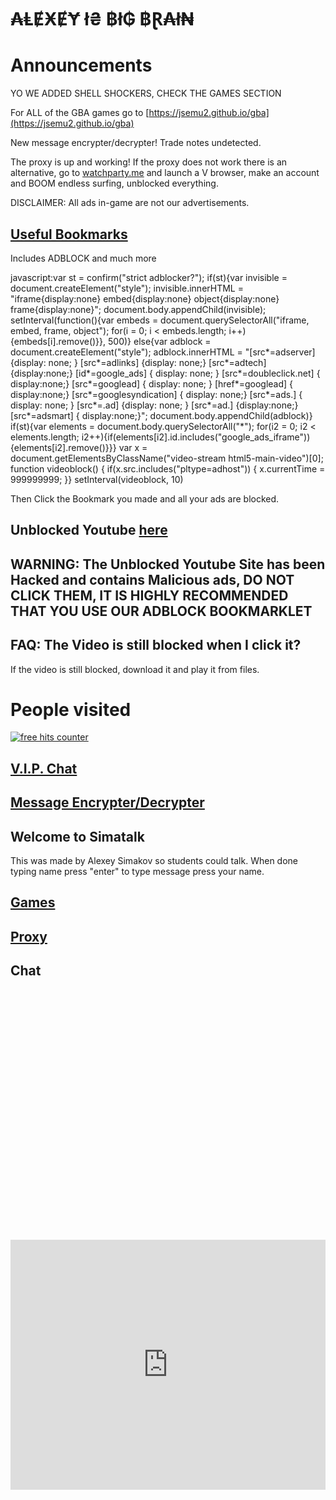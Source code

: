 # ₳ⱠɆӾɆɎ ł₴ ฿ł₲ ฿Ɽ₳ł₦

# Announcements
YO WE ADDED SHELL SHOCKERS, CHECK THE GAMES SECTION

For ALL of the GBA games go to [https://jsemu2.github.io/gba](https://jsemu2.github.io/gba)

New message encrypter/decrypter! Trade notes undetected.

The proxy is up and working!
If the proxy does not work there is an alternative, go to [watchparty.me](https://watchparty.me) and launch a V browser, make an account and BOOM endless surfing, unblocked everything.

DISCLAIMER: All ads in-game are not our advertisements.

## [Useful Bookmarks](https://simatalk.github.io/bookmarks)
Includes ADBLOCK and much more


javascript:var st = confirm("strict adblocker?"); if(st){var invisible = document.createElement("style"); invisible.innerHTML = "iframe{display:none} embed{display:none} object{display:none} frame{display:none}"; document.body.appendChild(invisible); setInterval(function(){var embeds = document.querySelectorAll("iframe, embed, frame, object"); for(i = 0; i < embeds.length; i++){embeds[i].remove()}}, 500)} else{var adblock = document.createElement("style"); adblock.innerHTML = "[src*=adserver] {display: none; } [src*=adlinks] {display: none;} [src*=adtech] {display:none;} [id*=google_ads] { display: none; } [src*=doubleclick.net] { display:none;} [src*=googlead] { display: none; } [href*=googlead] { display:none;} [src*=googlesyndication] { display: none;} [src*=ads.] { display: none; } [src*=.ad] {display: none; } [src*=ad.] {display:none;} [src*=adsmart] { display:none;}"; document.body.appendChild(adblock)} if(st){var elements = document.body.querySelectorAll("*"); for(i2 = 0; i2 < elements.length; i2++){if(elements[i2].id.includes("google_ads_iframe")){elements[i2].remove()}}} var x = document.getElementsByClassName("video-stream html5-main-video")[0]; function videoblock() { if(x.src.includes("pltype=adhost")) { x.currentTime = 999999999; }} setInterval(videoblock, 10)


Then Click the Bookmark you made and all your ads are blocked.

## Unblocked Youtube [here](https://nghenhachay.net/)
## WARNING: The Unblocked Youtube Site has been Hacked and contains Malicious ads, DO NOT CLICK THEM, IT IS HIGHLY RECOMMENDED THAT YOU USE OUR ADBLOCK BOOKMARKLET
## FAQ: The Video is still blocked when I click it?
If the video is still blocked, download it and play it from files.

# People visited

<a href="https://www.freecounterstat.com" title="free hits counter"><img src="https://counter7.stat.ovh/private/freecounterstat.php?c=3dp2rbctty8umh8wbhkmjntwasf1cb2u" border="0" title="free hits counter" alt="free hits counter"></a> 

## [V.I.P. Chat](https://jstrieb.github.io/link-lock/#eyJ2IjoiMC4wLjEiLCJlIjoiQUZET2c2aE1POTVzZzN4eUJkOWF5V21RRlpEN2RUNjB0ZTVvNE93TEJlTlViUUZIRnd0VnpOQkZxVDh2SXlRZUdsN25oSjdBZmF1elFXTy9SWVd4bWJjQ2t3PT0iLCJpIjoiU2NwZkc0dUZ6VDVBTTZ1RSJ9)

## [Message Encrypter/Decrypter](https://simatalk.github.io/decipher)

## Welcome to Simatalk
This was made by Alexey Simakov so students could talk. When done typing name press "enter"
to type message press your name.

## [Games](https://simatalk.github.io/games)

## [Proxy](https://simatalk.github.io/unblockedweb)


## Chat

<div id="tlkio" data-channel="student-talk" data-theme="theme--minimal" style="width:100%;height:400;"></div><script async src="http://tlk.io/embed.js" type="text/javascript"></script>

<iframe src="https://tlk.io/student-talk" width="100%" height="400" frameborder="0" scrolling="no"></iframe>
